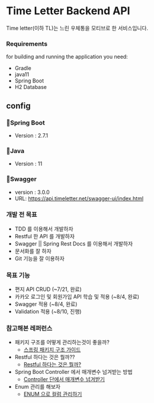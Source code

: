 # Time Letter Backend API

Time letter(이하 TL)는 느린 우체통을 모티브로 한 서비스입니다.

### Requirements

for building and running the application you need:

* Gradle
* java11
* Spring Boot
* H2 Database

## config
### 📍Spring Boot
- Version : 2.7.1
### 📍Java
- Version : 11
### 📍Swagger
- version : 3.0.0
- URL: https://api.timeletter.net/swagger-ui/index.html

### 개발 전 목표

* TDD 를 이용해서 개발하자
* Restful 한 API 를 개발하자
* Swagger || Spring Rest Docs 를 이용해서 개발하자
* 문서화를 잘 하자
* Git 기능을 잘 이용하자 

### 목표 기능

* 편지 API CRUD (~7/21, 완료)
* 카카오 로그인 및 회원가입 API 학습 및 적용 (~8/4, 완료)
* Swagger 적용 (~8/4, 완료)
* Validation 적용 (~8/10, 진행)

### 참고해본 레퍼런스

* 패키지 구조를 어떻게 관리하는것이 좋을까?
  * [스프링 패키지 구조 가이드](https://cheese10yun.github.io/spring-guide-directory/)
* Restful 하다는 것은 뭘까??
  * [Restful 하다는 것은 뭘까?](https://dkyou.tistory.com/356)
* Spring Boot Controller 에서 매개변수 넘겨받는 방법
  * [Controller 단에서 매개변수 넘겨받기](https://dkyou.tistory.com/357)
* Enum 관리를 해보자
  * [ENUM 으로 컬럼 관리하기](https://gofnrk.tistory.com/102)